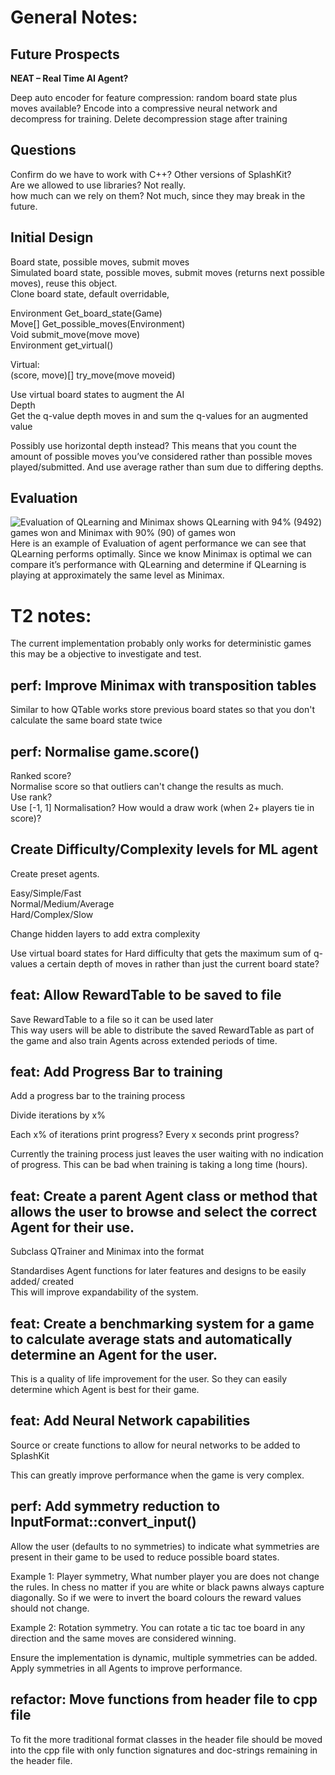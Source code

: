 # General Notes:

## Future Prospects

**NEAT – Real Time AI Agent?**

Deep auto encoder for feature compression: random board state plus moves available? Encode into a
compressive neural network and decompress for training. Delete decompression stage after training

## Questions

Confirm do we have to work with C++? Other versions of SplashKit?  
Are we allowed to use libraries? Not really.  
how much can we rely on them? Not much, since they may break in the future.

## Initial Design

Board state, possible moves, submit moves  
Simulated board state, possible moves, submit moves (returns next possible moves), reuse this
object.  
Clone board state, default overridable,

Environment Get_board_state(Game)  
Move[] Get_possible_moves(Environment)  
Void submit_move(move move)  
Environment get_virtual()

Virtual:  
(score, move)[] try_move(move moveid)

Use virtual board states to augment the AI  
Depth  
Get the q-value depth moves in and sum the q-values for an augmented value

Possibly use horizontal depth instead? This means that you count the amount of possible moves you’ve
considered rather than possible moves played/submitted. And use average rather than sum due to
differing depths.

## Evaluation

![Evaluation of QLearning and Minimax shows QLearning with 94% (9492) games won and Minimax with 90% (90) of games won](https://i.imgur.com/8caHmdY.png)  
Here is an example of Evaluation of agent performance we can see that QLearning performs optimally.
Since we know Minimax is optimal we can compare it’s performance with QLearning and determine if
QLearning is playing at approximately the same level as Minimax.

# T2 notes:

The current implementation probably only works for deterministic games this may be a objective to
investigate and test.

## perf: Improve Minimax with transposition tables

Similar to how QTable works store previous board states so that you don't calculate the same board
state twice

## perf: Normalise game.score()

Ranked score?  
Normalise score so that outliers can't change the results as much.  
Use rank?  
Use [-1, 1] Normalisation? How would a draw work (when 2+ players tie in score)?

## Create Difficulty/Complexity levels for ML agent

Create preset agents.

Easy/Simple/Fast  
Normal/Medium/Average  
Hard/Complex/Slow

Change hidden layers to add extra complexity

Use virtual board states for Hard difficulty that gets the maximum sum of q-values a certain depth
of moves in rather than just the current board state?

## feat: Allow RewardTable to be saved to file

Save RewardTable to a file so it can be used later  
This way users will be able to distribute the saved RewardTable as part of the game and also train
Agents across extended periods of time.

## feat: Add Progress Bar to training

Add a progress bar to the training process

Divide iterations by x%

Each x% of iterations print progress? Every x seconds print progress?

Currently the training process just leaves the user waiting with no indication of progress. This can
be bad when training is taking a long time (hours).

## feat: Create a parent Agent class or method that allows the user to browse and select the correct Agent for their use.

Subclass QTrainer and Minimax into the format

Standardises Agent functions for later features and designs to be easily added/ created  
This will improve expandability of the system.

## feat: Create a benchmarking system for a game to calculate average stats and automatically determine an Agent for the user.

This is a quality of life improvement for the user. So they can easily determine which Agent is best
for their game.

## feat: Add Neural Network capabilities

Source or create functions to allow for neural networks to be added to SplashKit

This can greatly improve performance when the game is very complex.

## perf: Add symmetry reduction to InputFormat::convert_input()

Allow the user (defaults to no symmetries) to indicate what symmetries are present in their game to
be used to reduce possible board states.

Example 1: Player symmetry, What number player you are does not change the rules. In chess no matter
if you are white or black pawns always capture diagonally. So if we were to invert the board colours
the reward values should not change.

Example 2: Rotation symmetry. You can rotate a tic tac toe board in any direction and the same moves
are considered winning.

Ensure the implementation is dynamic, multiple symmetries can be added. Apply symmetries in all
Agents to improve performance.

## refactor: Move functions from header file to cpp file

To fit the more traditional format classes in the header file should be moved into the cpp file with
only function signatures and doc-strings remaining in the header file.
